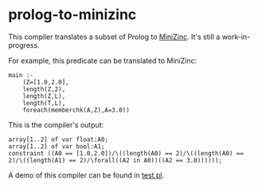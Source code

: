 # prolog-to-minizinc
This compiler translates a subset of Prolog to [MiniZinc](https://www.minizinc.org/). It's still a work-in-progress.

For example, this predicate can be translated to MiniZinc:

    main :- 
        (Z=[1.0,2.0],
        length(Z,2),
        length(Z,L),
        length(T,L),
        foreach(memberchk(A,Z),A=3.0))

This is the compiler's output:

    array[1..2] of var float:A0;
    array[1..2] of var bool:A1;
    constraint ((A0 == [1.0,2.0])/\((length(A0) == 2)/\((length(A0) == 2)/\((length(A1) == 2)/\forall((A2 in A0))((A2 == 3.0))))));

A demo of this compiler can be found in [test.pl](https://github.com/jarble/prolog-to-minizinc/blob/master/test.pl).
